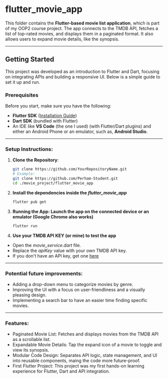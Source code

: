 # flutter_movie_app

This folder contains the **Flutter-based movie list application**, which is part of my OOP2 course project. The app connects to the TMDB API, fetches a list of top-rated movies, and displays them in a paginated format. It also allows users to expand movie details, like the synopsis.

---

## Getting Started

This project was developed as an introduction to Flutter and Dart, focusing on integrating APIs and building a responsive UI. Below is a simple guide to set it up and run.

### Prerequisites
Before you start, make sure you have the following:
- **Flutter SDK** ([Installation Guide](https://docs.flutter.dev/get-started/install))
- **Dart SDK** (bundled with Flutter)
- An IDE like **VS Code** (the one I used) (with Flutter/Dart plugins) and either an Android Phone or an emulator, such as,  **Android Studio**.

---

### Setup Instructions:<br/>

1. **Clone the Repository**:
   ```bash
   git clone https://github.com/YourRepositoryName.git
   # Example:
   git clone https://github.com/Perham-Student.git
   cd ./movie_project/flutter_movie_app

2. **Install the dependencies inside the _flutter_movie_app_** <br/>
   ```bash
   flutter pub get

4. **Running the App: Launch the app on the connected device or an emulator (Google Chrome also works)** <br/>
   ```bash
   flutter run

5. **Use your TMDB API KEY (or mine) to test the app**
* Open the _movie_service.dart_ file.
* Replace the _apiKey_ value with your own TMDB API key.
* If you don't have an API key, get one [here](https://developer.themoviedb.org/docs/getting-started)

---

### Potential future improvements:
* Adding a drop-down menu to categorize movies by genre.
* Improving the UI with a focus on user-friendliness and a visually pleasing design.
* Implementing a search bar to have an easier time finding specific movies.

---

### Features:
* Paginated Movie List: Fetches and displays movies from the TMDB API as a scrollable list.
* Expandable Movie Details: Tap the expand icon of a movie to toggle and view its synopsis.
* Modular Code Design: Separates API logic, state management, and UI into reusable components, maing the code more future-proof.
* First Flutter Project: This project was my first hands-on learning experience for Flutter, Dart and API integration.


